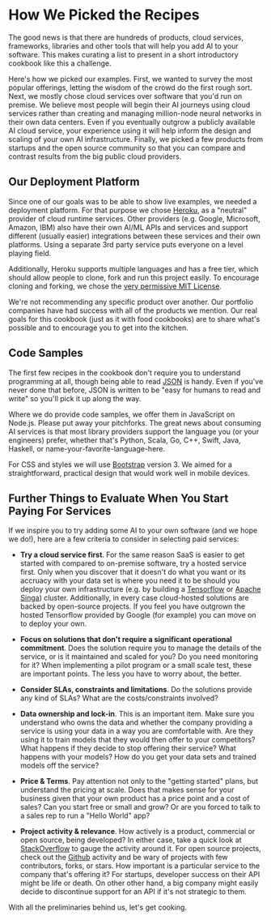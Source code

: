 # How We Picked the Recipes

The good news is that there are hundreds of products, cloud services, frameworks, libraries and other tools that will help you add AI to your software. This makes curating a list to present in a short introductory cookbook like this a challenge.

Here's how we picked our examples. First, we wanted to survey the most popular offerings, letting the wisdom of the crowd do the first rough sort. Next, we mostly chose cloud services over software that you'd run on premise. We believe most people will begin their AI journeys using cloud services rather than creating and managing million-node neural networks in their own data centers. Even if you eventually outgrow a publicly available AI cloud service, your experience using it will help inform the design and scaling of your own AI infrastructure. Finally, we picked a few products from startups and the open source community so that you can compare and contrast results from the big public cloud providers.

## Our Deployment Platform

Since one of our goals was to be able to show live examples, we needed a deployment platform. For that purpose we chose [Heroku](http://www.heroku.com), as a "neutral" provider of cloud runtime services. Other providers (e.g. Google, Microsoft, Amazon, IBM) also have their own AI/ML APIs and services and support different (usually easier) integrations between these services and their own platforms. Using a separate 3rd party service puts everyone on a level playing field.

Additionally, Heroku supports multiple languages and has a free tier, which should allow people to clone, fork and run this project easily. To encourage cloning and forking, we chose the [very permissive MIT License](https://opensource.org/licenses/MIT).

We're not recommending any specific product over another. Our portfolio companies have had success with all of the products we mention. Our real goals for this cookbook (just as it with food cookbooks) are to share what's possible and to encourage you to get into the kitchen.

## Code Samples

The first few recipes in the cookbook don't require you to understand programming at all, though being able to read [JSON](http://www.json.org/) is handy. Even if you've never done that before, JSON is written to be "easy for humans to read and write" so you'll pick it up along the way.

Where we do provide code samples, we offer them in JavaScript on Node.js. Please put away your pitchforks. The great news about consuming AI services is that most library providers support the language you (or your engineers) prefer, whether that's Python, Scala, Go, C++, Swift, Java, Haskell, or name-your-favorite-language-here.

For CSS and styles we will use [Bootstrap](http://getbootstrap.com) version 3. We aimed for a straightforward, practical design that would work well in mobile devices.

## Further Things to Evaluate When You Start Paying For Services

If we inspire you to try adding some AI to your own software (and we hope we do!), here are a few criteria to consider in selecting paid services:

* **Try a cloud service first**. For the same reason SaaS is easier to get started with compared to on-premise software, try a hosted service first. Only when you discover that it doesn't do what you want or its accruacy with your data set is where you need it to be should you deploy your own infrastructure (e.g. by building a [Tensorflow](https://www.tensorflow.org/) or [Apache Singa](https://singa.incubator.apache.org)) cluster. Additionally, in every case cloud-hosted solutions are backed by open-source projects. If you feel you have outgrown the hosted Tensorflow provided by Google (for example) you can move on to deploy your own.

* **Focus on solutions that don't require a significant operational commitment**. Does the solution require you to manage the details of the service, or is it maintained and scaled for you? Do you need monitoring for it? When implementing a pilot program or a small scale test, these are important points. The less you have to worry about, the better.

* **Consider SLAs, constraints and limitations**. Do the solutions provide any kind of SLAs? What are the costs/constraints involved?

* **Data ownership and lock-in**. This is an important item. Make sure you understand who owns the data and whether the company providing a service is using your data in a way you are comfortable with. Are they using it to train models that they would then offer to your competitors? What happens if they decide to stop offering their service? What happens with your models? How do you get your data sets and trained models off the service?

* **Price & Terms**. Pay attention not only to the "getting started" plans, but understand the pricing at scale. Does that makes sense for your business given that your own product has a price point and a cost of sales? Can you start free or small and grow? Or are you forced to talk to a sales rep to run a "Hello World" app?

* **Project activity & relevance**. How actively is a product, commercial or open source, being developed? In either case, take a quick look at [StackOverflow](http://www.stackoverflow.com/) to gauge the activity around it. For open source projects, check out the [Github](http://www.github.com/) activity and be wary of projects with few contributors, forks, or stars. How important is a particular service to the company that's offering it? For startups, developer success on their API might be life or death. On other other hand, a big company might easily decide to discontinue support for an API if it's not strategic to them.

With all the preliminaries behind us, let's get cooking.
